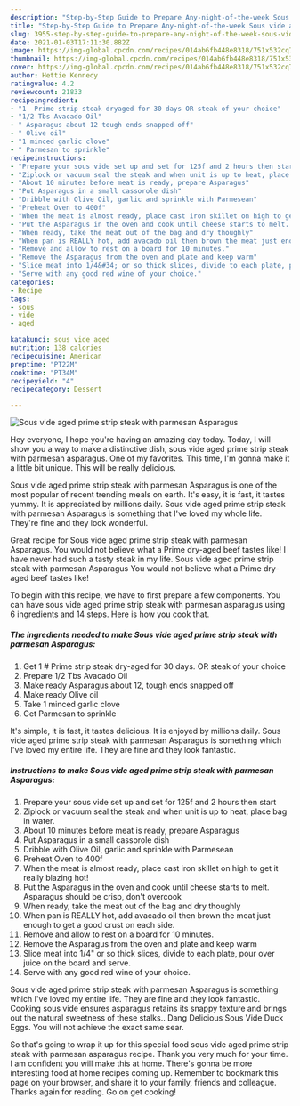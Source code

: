 ```yaml
---
description: "Step-by-Step Guide to Prepare Any-night-of-the-week Sous vide aged prime strip steak with parmesan Asparagus"
title: "Step-by-Step Guide to Prepare Any-night-of-the-week Sous vide aged prime strip steak with parmesan Asparagus"
slug: 3955-step-by-step-guide-to-prepare-any-night-of-the-week-sous-vide-aged-prime-strip-steak-with-parmesan-asparagus
date: 2021-01-03T17:11:30.882Z
image: https://img-global.cpcdn.com/recipes/014ab6fb448e8318/751x532cq70/sous-vide-aged-prime-strip-steak-with-parmesan-asparagus-recipe-main-photo.jpg
thumbnail: https://img-global.cpcdn.com/recipes/014ab6fb448e8318/751x532cq70/sous-vide-aged-prime-strip-steak-with-parmesan-asparagus-recipe-main-photo.jpg
cover: https://img-global.cpcdn.com/recipes/014ab6fb448e8318/751x532cq70/sous-vide-aged-prime-strip-steak-with-parmesan-asparagus-recipe-main-photo.jpg
author: Hettie Kennedy
ratingvalue: 4.2
reviewcount: 21833
recipeingredient:
- "1  Prime strip steak dryaged for 30 days OR steak of your choice"
- "1/2 Tbs Avacado Oil"
- " Asparagus about 12 tough ends snapped off"
- " Olive oil"
- "1 minced garlic clove"
- " Parmesan to sprinkle"
recipeinstructions:
- "Prepare your sous vide set up and set for 125f and 2 hours then start"
- "Ziplock or vacuum seal the steak and when unit is up to heat, place bag in water."
- "About 10 minutes before meat is ready, prepare Asparagus"
- "Put Asparagus in a small cassorole dish"
- "Dribble with Olive Oil, garlic and sprinkle with Parmesean"
- "Preheat Oven to 400f"
- "When the meat is almost ready, place cast iron skillet on high to get it really blazing hot!"
- "Put the Asparagus in the oven and cook until cheese starts to melt. Asparagus should be crisp, don&#39;t overcook"
- "When ready, take the meat out of the bag and dry thoughly"
- "When pan is REALLY hot, add avacado oil then brown the meat just enough to get a good crust on each side."
- "Remove and allow to rest on a board for 10 minutes."
- "Remove the Asparagus from the oven and plate and keep warm"
- "Slice meat into 1/4&#34; or so thick slices, divide to each plate, pour over juice on the board and serve."
- "Serve with any good red wine of your choice."
categories:
- Recipe
tags:
- sous
- vide
- aged

katakunci: sous vide aged 
nutrition: 138 calories
recipecuisine: American
preptime: "PT22M"
cooktime: "PT34M"
recipeyield: "4"
recipecategory: Dessert

---
```



![Sous vide aged prime strip steak with parmesan Asparagus](https://img-global.cpcdn.com/recipes/014ab6fb448e8318/751x532cq70/sous-vide-aged-prime-strip-steak-with-parmesan-asparagus-recipe-main-photo.jpg)

Hey everyone, I hope you're having an amazing day today. Today, I will show you a way to make a distinctive dish, sous vide aged prime strip steak with parmesan asparagus. One of my favorites. This time, I'm gonna make it a little bit unique. This will be really delicious.

Sous vide aged prime strip steak with parmesan Asparagus is one of the most popular of recent trending meals on earth. It's easy, it is fast, it tastes yummy. It is appreciated by millions daily. Sous vide aged prime strip steak with parmesan Asparagus is something that I've loved my whole life. They're fine and they look wonderful.

Great recipe for Sous vide aged prime strip steak with parmesan Asparagus. You would not believe what a Prime dry-aged beef tastes like! I have never had such a tasty steak in my life. Sous vide aged prime strip steak with parmesan Asparagus You would not believe what a Prime dry-aged beef tastes like!


To begin with this recipe, we have to first prepare a few components. You can have sous vide aged prime strip steak with parmesan asparagus using 6 ingredients and 14 steps. Here is how you cook that.

<!--inarticleads1-->

##### The ingredients needed to make Sous vide aged prime strip steak with parmesan Asparagus:

1. Get 1 # Prime strip steak dry-aged for 30 days. OR steak of your choice
1. Prepare 1/2 Tbs Avacado Oil
1. Make ready  Asparagus about 12, tough ends snapped off
1. Make ready  Olive oil
1. Take 1 minced garlic clove
1. Get  Parmesan to sprinkle


It&#39;s simple, it is fast, it tastes delicious. It is enjoyed by millions daily. Sous vide aged prime strip steak with parmesan Asparagus is something which I&#39;ve loved my entire life. They are fine and they look fantastic. 

<!--inarticleads2-->

##### Instructions to make Sous vide aged prime strip steak with parmesan Asparagus:

1. Prepare your sous vide set up and set for 125f and 2 hours then start
1. Ziplock or vacuum seal the steak and when unit is up to heat, place bag in water.
1. About 10 minutes before meat is ready, prepare Asparagus
1. Put Asparagus in a small cassorole dish
1. Dribble with Olive Oil, garlic and sprinkle with Parmesean
1. Preheat Oven to 400f
1. When the meat is almost ready, place cast iron skillet on high to get it really blazing hot!
1. Put the Asparagus in the oven and cook until cheese starts to melt. Asparagus should be crisp, don&#39;t overcook
1. When ready, take the meat out of the bag and dry thoughly
1. When pan is REALLY hot, add avacado oil then brown the meat just enough to get a good crust on each side.
1. Remove and allow to rest on a board for 10 minutes.
1. Remove the Asparagus from the oven and plate and keep warm
1. Slice meat into 1/4&#34; or so thick slices, divide to each plate, pour over juice on the board and serve.
1. Serve with any good red wine of your choice.


Sous vide aged prime strip steak with parmesan Asparagus is something which I&#39;ve loved my entire life. They are fine and they look fantastic. Cooking sous vide ensures asparagus retains its snappy texture and brings out the natural sweetness of these stalks.. Dang Delicious Sous Vide Duck Eggs. You will not achieve the exact same sear. 

So that's going to wrap it up for this special food sous vide aged prime strip steak with parmesan asparagus recipe. Thank you very much for your time. I am confident you will make this at home. There's gonna be more interesting food at home recipes coming up. Remember to bookmark this page on your browser, and share it to your family, friends and colleague. Thanks again for reading. Go on get cooking!
